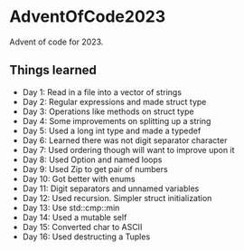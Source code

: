 # AdventOfCode2023
Advent of code for 2023.

## Things learned
- Day 1: Read in a file into a vector of strings
- Day 2: Regular expressions and made struct type
- Day 3: Operations like methods on struct type
- Day 4: Some improvements on splitting up a string
- Day 5: Used a long int type and made a typedef
- Day 6: Learned there was not digit separator character
- Day 7: Used ordering though will want to improve upon it
- Day 8: Used Option and named loops
- Day 9: Used Zip to get pair of numbers
- Day 10: Got better with enums
- Day 11: Digit separators and unnamed variables
- Day 12: Used recursion.  Simpler struct initialization
- Day 13: Use std::cmp::min
- Day 14: Used a mutable self
- Day 15: Converted char to ASCII
- Day 16: Used destructing a Tuples